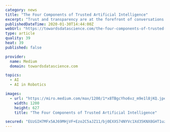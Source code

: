 ```yaml
---
category: news
title: "The Four Components of Trusted Artificial Intelligence"
excerpt: "Trust and transparency are at the forefront of conversations related to artificial intelligence(AI) these days. While we intuitively understand the idea of trusting AI agents, we are still trying to figure out the specific mechanics to translate trust and transparency into programmatic constructs. After all, what does trust means in the context ..."
publishedDateTime: 2020-01-30T14:44:00Z
webUrl: "https://towardsdatascience.com/the-four-components-of-trusted-artificial-intelligence-14a1e36562ea"
type: article
quality: 39
heat: 39
published: false

provider:
  name: Medium
  domain: towardsdatascience.com

topics:
  - AI
  - AI in Robotics

images:
  - url: "https://miro.medium.com/max/1200/1*x8TBgcYho6vz_m9e1l8jKQ.jpeg"
    width: 1200
    height: 627
    title: "The Four Components of Trusted Artificial Intelligence"

secured: "EUzGIH7MFx5AJ69MHjVF+Ezo2C5aJZ11/bj0EXXS74NYVc1Xd35KNX8GHT1uz633FzEWf+b5kzu+ssKSy9AWOm+epE9xrKXd0Eur9gF11j11g9SG3ndstXhf7Jd0yxMOXyzRzjHpV0uDt4u1eiKf+PGsIdVp3yX+xK1qnqzBYa7pHSg8MprIr3UdPmsQOXug0pQ8LEjlR2vNEB7SjJiuoWNocjFH6ePm1mDnUN2TGA+oCUB2sSFJn4peF/piPku00jKW5WEoPv/70+f2T60vV5CdmtHx95q8JWQByYsyo6X1Jv6zt/kQyFUC3VDGaauRbp9isCA1YxaXcVdhIZxi7e5G8WAtHZ3xSWaemToS80sTo2LtjKL9ARXRuvRLmFh+KIv6HFNxvEjUm5MeKYVUHSDYNNILAN2VRbjGeHLgw7ZLB+WUvmhjhxGhXTnn9cnQt3wxgLfK2bAfMONmAPK1vmm+dSMYyS3L9tr6mbZiK38=;E5lH+lueMchuDgp2iyveIQ=="
---
```


